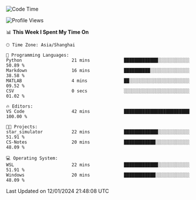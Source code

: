 <!--START_SECTION:waka-->
![Code Time](http://img.shields.io/badge/Code%20Time-1%2C446%20hrs%2056%20mins-blue)

![Profile Views](http://img.shields.io/badge/Profile%20Views-0-blue)

📊 **This Week I Spent My Time On** 

```text
🕑︎ Time Zone: Asia/Shanghai

💬 Programming Languages: 
Python                   21 mins             █████████████░░░░░░░░░░░░   50.89 % 
Markdown                 16 mins             ██████████░░░░░░░░░░░░░░░   38.58 % 
MATLAB                   4 mins              ██░░░░░░░░░░░░░░░░░░░░░░░   09.52 % 
CSV                      0 secs              ░░░░░░░░░░░░░░░░░░░░░░░░░   01.02 % 

🔥 Editors: 
VS Code                  42 mins             █████████████████████████   100.00 % 

🐱‍💻 Projects: 
star_simulator           22 mins             █████████████░░░░░░░░░░░░   51.91 % 
CS-Notes                 20 mins             ████████████░░░░░░░░░░░░░   48.09 % 

💻 Operating System: 
WSL                      22 mins             █████████████░░░░░░░░░░░░   51.91 % 
Windows                  20 mins             ████████████░░░░░░░░░░░░░   48.09 % 
```


 Last Updated on 12/01/2024 21:48:08 UTC
<!--END_SECTION:waka-->